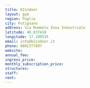 ```yaml
---
title: K2indoor
layout: gym
region: Puglia
city: Putignano
address: Via Mummolo Zona Industriale
latitude: 40.837418
longitude: 17.109535
email: info@k2indoor.it
phone: 0802377097
website: 
annual_fee: 
ingress_price: 
monthly_subscription_price: 
structures: 
staff: 
rent: 
---
```


